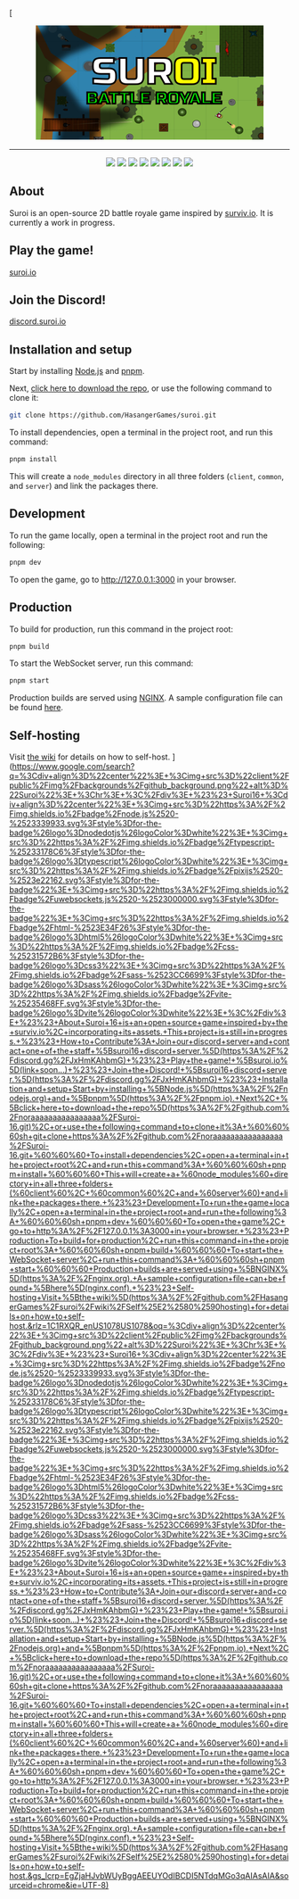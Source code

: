 [<div align="center">
  <img src="client/public/img/backgrounds/github_background.png" alt="Suroi">
  <hr>
</div>


<div align="center">
  <img src="https://img.shields.io/badge/node.js%20-%23339933.svg?style=for-the-badge&logo=nodedotjs&logoColor=white">
  <img src="https://img.shields.io/badge/typescript-%233178C6?style=for-the-badge&logo=typescript&logoColor=white">
  <img src="https://img.shields.io/badge/pixijs%20-%23e22162.svg?style=for-the-badge">
  <img src="https://img.shields.io/badge/uwebsockets.js%20-%23000000.svg?style=for-the-badge">
  <img src="https://img.shields.io/badge/html-%23E34F26?style=for-the-badge&logo=html5&logoColor=white">
  <img src="https://img.shields.io/badge/css-%231572B6?style=for-the-badge&logo=css3">
  <img src="https://img.shields.io/badge/sass-%23CC6699?style=for-the-badge&logo=sass&logoColor=white">
  <img src="https://img.shields.io/badge/vite-%235468FF.svg?style=for-the-badge&logo=vite&logoColor=white">
</div>

## About
Suroi is an open-source 2D battle royale game inspired by [surviv.io](https://survivio.fandom.com/wiki/Surviv.io_Wiki). It is currently a work in progress.

## Play the game!
[suroi.io](https://suroi.io)

## Join the Discord!
[discord.suroi.io](https://discord.suroi.io)

## Installation and setup
Start by installing [Node.js](https://nodejs.org) and [pnpm](https://pnpm.io).

Next, [click here to download the repo](https://github.com/HasangerGames/suroi/archive/refs/heads/master.zip), or use the following command to clone it:
```sh
git clone https://github.com/HasangerGames/suroi.git
```

To install dependencies, open a terminal in the project root, and run this command:
```sh
pnpm install
```

This will create a `node_modules` directory in all three folders (`client`, `common`, and `server`) and link the packages there.

## Development
To run the game locally, open a terminal in the project root and run the following:

```sh
pnpm dev
```
To open the game, go to http://127.0.0.1:3000 in your browser.

## Production
To build for production, run this command in the project root:
```sh
pnpm build
```

To start the WebSocket server, run this command:
```sh
pnpm start
```

Production builds are served using [NGINX](https://nginx.org). A sample configuration file can be found [here](nginx.conf).

## Self-hosting
Visit [the wiki](https://github.com/HasangerGames/suroi/wiki/Self%E2%80%90hosting) for details on how to self-host.
](https://www.google.com/search?q=%3Cdiv+align%3D%22center%22%3E+%3Cimg+src%3D%22client%2Fpublic%2Fimg%2Fbackgrounds%2Fgithub_background.png%22+alt%3D%22Suroi%22%3E+%3Chr%3E+%3C%2Fdiv%3E+%23%23+Suroi16+%3Cdiv+align%3D%22center%22%3E+%3Cimg+src%3D%22https%3A%2F%2Fimg.shields.io%2Fbadge%2Fnode.js%2520-%2523339933.svg%3Fstyle%3Dfor-the-badge%26logo%3Dnodedotjs%26logoColor%3Dwhite%22%3E+%3Cimg+src%3D%22https%3A%2F%2Fimg.shields.io%2Fbadge%2Ftypescript-%25233178C6%3Fstyle%3Dfor-the-badge%26logo%3Dtypescript%26logoColor%3Dwhite%22%3E+%3Cimg+src%3D%22https%3A%2F%2Fimg.shields.io%2Fbadge%2Fpixijs%2520-%2523e22162.svg%3Fstyle%3Dfor-the-badge%22%3E+%3Cimg+src%3D%22https%3A%2F%2Fimg.shields.io%2Fbadge%2Fuwebsockets.js%2520-%2523000000.svg%3Fstyle%3Dfor-the-badge%22%3E+%3Cimg+src%3D%22https%3A%2F%2Fimg.shields.io%2Fbadge%2Fhtml-%2523E34F26%3Fstyle%3Dfor-the-badge%26logo%3Dhtml5%26logoColor%3Dwhite%22%3E+%3Cimg+src%3D%22https%3A%2F%2Fimg.shields.io%2Fbadge%2Fcss-%25231572B6%3Fstyle%3Dfor-the-badge%26logo%3Dcss3%22%3E+%3Cimg+src%3D%22https%3A%2F%2Fimg.shields.io%2Fbadge%2Fsass-%2523CC6699%3Fstyle%3Dfor-the-badge%26logo%3Dsass%26logoColor%3Dwhite%22%3E+%3Cimg+src%3D%22https%3A%2F%2Fimg.shields.io%2Fbadge%2Fvite-%25235468FF.svg%3Fstyle%3Dfor-the-badge%26logo%3Dvite%26logoColor%3Dwhite%22%3E+%3C%2Fdiv%3E+%23%23+About+Suroi+16+is+an+open+source+game+inspired+by+the+surviv.io%2C+incorporating+its+assets.+This+project+is+still+in+progress.+%23%23+How+to+Contribute%3A+Join+our+discord+server+and+contact+one+of+the+staff+%5Bsuroi16+discord+server.%5D(https%3A%2F%2Fdiscord.gg%2FJxHmKAhbmG)+%23%23+Play+the+game!+%5Bsuroi.io%5D(link+soon...)+%23%23+Join+the+Discord!+%5Bsuroi16+discord+server.%5D(https%3A%2F%2Fdiscord.gg%2FJxHmKAhbmG)+%23%23+Installation+and+setup+Start+by+installing+%5BNode.js%5D(https%3A%2F%2Fnodejs.org)+and+%5Bpnpm%5D(https%3A%2F%2Fpnpm.io).+Next%2C+%5Bclick+here+to+download+the+repo%5D(https%3A%2F%2Fgithub.com%2Fnoraaaaaaaaaaaaaaaa%2FSuroi-16.git)%2C+or+use+the+following+command+to+clone+it%3A+%60%60%60sh+git+clone+https%3A%2F%2Fgithub.com%2Fnoraaaaaaaaaaaaaaaa%2FSuroi-16.git+%60%60%60+To+install+dependencies%2C+open+a+terminal+in+the+project+root%2C+and+run+this+command%3A+%60%60%60sh+pnpm+install+%60%60%60+This+will+create+a+%60node_modules%60+directory+in+all+three+folders+(%60client%60%2C+%60common%60%2C+and+%60server%60)+and+link+the+packages+there.+%23%23+Development+To+run+the+game+locally%2C+open+a+terminal+in+the+project+root+and+run+the+following%3A+%60%60%60sh+pnpm+dev+%60%60%60+To+open+the+game%2C+go+to+http%3A%2F%2F127.0.0.1%3A3000+in+your+browser.+%23%23+Production+To+build+for+production%2C+run+this+command+in+the+project+root%3A+%60%60%60sh+pnpm+build+%60%60%60+To+start+the+WebSocket+server%2C+run+this+command%3A+%60%60%60sh+pnpm+start+%60%60%60+Production+builds+are+served+using+%5BNGINX%5D(https%3A%2F%2Fnginx.org).+A+sample+configuration+file+can+be+found+%5Bhere%5D(nginx.conf).+%23%23+Self-hosting+Visit+%5Bthe+wiki%5D(https%3A%2F%2Fgithub.com%2FHasangerGames%2Fsuroi%2Fwiki%2FSelf%25E2%2580%2590hosting)+for+details+on+how+to+self-host.&rlz=1C1RXQR_enUS1078US1078&oq=%3Cdiv+align%3D%22center%22%3E+%3Cimg+src%3D%22client%2Fpublic%2Fimg%2Fbackgrounds%2Fgithub_background.png%22+alt%3D%22Suroi%22%3E+%3Chr%3E+%3C%2Fdiv%3E+%23%23+Suroi16+%3Cdiv+align%3D%22center%22%3E+%3Cimg+src%3D%22https%3A%2F%2Fimg.shields.io%2Fbadge%2Fnode.js%2520-%2523339933.svg%3Fstyle%3Dfor-the-badge%26logo%3Dnodedotjs%26logoColor%3Dwhite%22%3E+%3Cimg+src%3D%22https%3A%2F%2Fimg.shields.io%2Fbadge%2Ftypescript-%25233178C6%3Fstyle%3Dfor-the-badge%26logo%3Dtypescript%26logoColor%3Dwhite%22%3E+%3Cimg+src%3D%22https%3A%2F%2Fimg.shields.io%2Fbadge%2Fpixijs%2520-%2523e22162.svg%3Fstyle%3Dfor-the-badge%22%3E+%3Cimg+src%3D%22https%3A%2F%2Fimg.shields.io%2Fbadge%2Fuwebsockets.js%2520-%2523000000.svg%3Fstyle%3Dfor-the-badge%22%3E+%3Cimg+src%3D%22https%3A%2F%2Fimg.shields.io%2Fbadge%2Fhtml-%2523E34F26%3Fstyle%3Dfor-the-badge%26logo%3Dhtml5%26logoColor%3Dwhite%22%3E+%3Cimg+src%3D%22https%3A%2F%2Fimg.shields.io%2Fbadge%2Fcss-%25231572B6%3Fstyle%3Dfor-the-badge%26logo%3Dcss3%22%3E+%3Cimg+src%3D%22https%3A%2F%2Fimg.shields.io%2Fbadge%2Fsass-%2523CC6699%3Fstyle%3Dfor-the-badge%26logo%3Dsass%26logoColor%3Dwhite%22%3E+%3Cimg+src%3D%22https%3A%2F%2Fimg.shields.io%2Fbadge%2Fvite-%25235468FF.svg%3Fstyle%3Dfor-the-badge%26logo%3Dvite%26logoColor%3Dwhite%22%3E+%3C%2Fdiv%3E+%23%23+About+Suroi+16+is+an+open+source+game++inspired+by+the+surviv.io%2C+incorporating+its+assets.+This+project+is+still+in+progress.+%23%23+How+to+Contribute%3A+Join+our+discord+server+and+contact+one+of+the+staff+%5Bsuroi16+discord+server.%5D(https%3A%2F%2Fdiscord.gg%2FJxHmKAhbmG)+%23%23+Play+the+game!+%5Bsuroi.io%5D(link+soon...)+%23%23+Join+the+Discord!+%5Bsuroi16+discord+server.%5D(https%3A%2F%2Fdiscord.gg%2FJxHmKAhbmG)+%23%23+Installation+and+setup+Start+by+installing+%5BNode.js%5D(https%3A%2F%2Fnodejs.org)+and+%5Bpnpm%5D(https%3A%2F%2Fpnpm.io).+Next%2C+%5Bclick+here+to+download+the+repo%5D(https%3A%2F%2Fgithub.com%2Fnoraaaaaaaaaaaaaaaa%2FSuroi-16.git)%2C+or+use+the+following+command+to+clone+it%3A+%60%60%60sh+git+clone+https%3A%2F%2Fgithub.com%2Fnoraaaaaaaaaaaaaaaa%2FSuroi-16.git+%60%60%60+To+install+dependencies%2C+open+a+terminal+in+the+project+root%2C+and+run+this+command%3A+%60%60%60sh+pnpm+install+%60%60%60+This+will+create+a+%60node_modules%60+directory+in+all+three+folders+(%60client%60%2C+%60common%60%2C+and+%60server%60)+and+link+the+packages+there.+%23%23+Development+To+run+the+game+locally%2C+open+a+terminal+in+the+project+root+and+run+the+following%3A+%60%60%60sh+pnpm+dev+%60%60%60+To+open+the+game%2C+go+to+http%3A%2F%2F127.0.0.1%3A3000+in+your+browser.+%23%23+Production+To+build+for+production%2C+run+this+command+in+the+project+root%3A+%60%60%60sh+pnpm+build+%60%60%60+To+start+the+WebSocket+server%2C+run+this+command%3A+%60%60%60sh+pnpm+start+%60%60%60+Production+builds+are+served+using+%5BNGINX%5D(https%3A%2F%2Fnginx.org).+A+sample+configuration+file+can+be+found+%5Bhere%5D(nginx.conf).+%23%23+Self-hosting+Visit+%5Bthe+wiki%5D(https%3A%2F%2Fgithub.com%2FHasangerGames%2Fsuroi%2Fwiki%2FSelf%25E2%2580%2590hosting)+for+details+on+how+to+self-host.&gs_lcrp=EgZjaHJvbWUyBggAEEUYOdIBCDI5NTdqMGo3qAIAsAIA&sourceid=chrome&ie=UTF-8)
